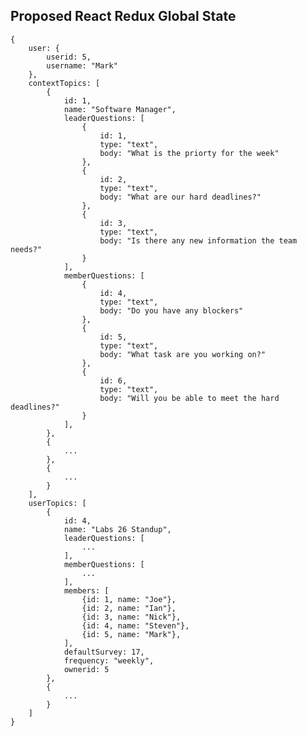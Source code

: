 Proposed React Redux Global State
-------------------------------
    {
        user: {
            userid: 5,
            username: "Mark"
        },
        contextTopics: [
            {
                id: 1,
                name: "Software Manager",
                leaderQuestions: [
                    {
                        id: 1,
                        type: "text",
                        body: "What is the priorty for the week"
                    },
                    {
                        id: 2,
                        type: "text",
                        body: "What are our hard deadlines?"
                    },
                    {
                        id: 3,
                        type: "text",
                        body: "Is there any new information the team needs?"
                    }
                ],
                memberQuestions: [
                    {
                        id: 4,
                        type: "text",
                        body: "Do you have any blockers"
                    },
                    {
                        id: 5,
                        type: "text",
                        body: "What task are you working on?"
                    },
                    {
                        id: 6,
                        type: "text",
                        body: "Will you be able to meet the hard deadlines?"
                    }
                ],
            },
            {
                ...
            },
            {
                ...
            }
        ],
        userTopics: [
            {
                id: 4,
                name: "Labs 26 Standup",
                leaderQuestions: [
                    ...
                ],
                memberQuestions: [
                    ...
                ],
                members: [
                    {id: 1, name: "Joe"},
                    {id: 2, name: "Ian"},
                    {id: 3, name: "Nick"},
                    {id: 4, name: "Steven"},
                    {id: 5, name: "Mark"},
                ],
                defaultSurvey: 17,
                frequency: "weekly",
                ownerid: 5
            },
            {
                ...
            }
        ]
    }